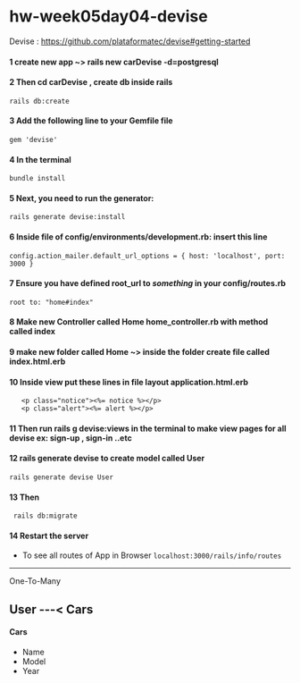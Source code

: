 # hw-week05day04-devise
Devise : https://github.com/plataformatec/devise#getting-started
#### 1 create new app ~> rails new carDevise -d=postgresql
#### 2 Then cd carDevise , create db inside rails 
```rails db:create```
#### 3 Add the following line to your Gemfile  file
```gem 'devise' ```
#### 4 In the terminal 
```bundle install```
#### 5 Next, you need to run the generator: 
```rails generate devise:install ```
#### 6 Inside file of config/environments/development.rb: insert this line
```config.action_mailer.default_url_options = { host: 'localhost', port: 3000 }```
#### 7 Ensure you have defined root_url to *something* in your config/routes.rb
```root to: "home#index"```
#### 8 Make new Controller called Home home_controller.rb  with method called index
#### 9 make new folder called Home ~> inside the folder create file called index.html.erb
#### 10 Inside view put these lines in file layout application.html.erb
       <p class="notice"><%= notice %></p>
       <p class="alert"><%= alert %></p> 
#### 11 Then run rails g devise:views in the terminal to make view pages for all devise ex: sign-up , sign-in ..etc
#### 12 rails generate devise <Name of Model> to create model called User 
``` rails generate devise User ```
#### 13 Then
``` rails db:migrate```
#### 14 Restart the server
         
- To see all routes of App in Browser
```localhost:3000/rails/info/routes```
-----------
One-To-Many
## User ---< Cars

#### Cars
- Name
- Model
- Year

